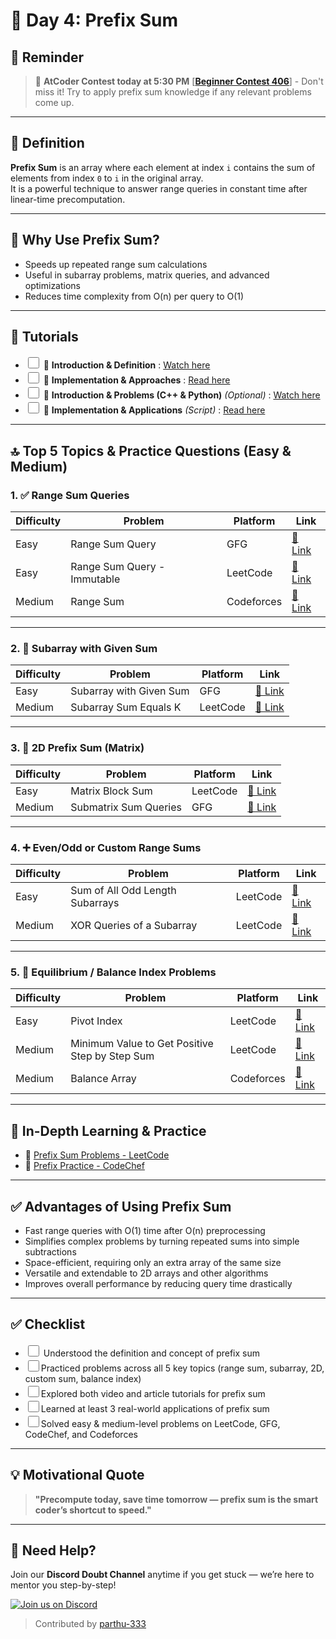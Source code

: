 <style>
  input[type="checkbox"] {
    width: 18px;
    height: 18px;
    cursor: pointer;
    transition: box-shadow 0.3s ease, background-color 0.3s ease;
  }

  input[type="checkbox"]:hover {
    box-shadow: 0 0 5px 2px rgba(59, 130, 246, 0.6);
    background-color: rgba(59, 130, 246, 0.1);
  }

  input[type="checkbox"]:focus-visible {
    outline: 2px solid rgba(59, 130, 246, 0.8);
    outline-offset: 2px;
  }
</style>

# 🧭 Day 4: Prefix Sum

## 📅 Reminder  
> 🚨 **AtCoder Contest today at 5:30 PM** [[**Beginner Contest 406**](https://atcoder.jp/contests/abc406)] - Don't miss it! Try to apply prefix sum knowledge if any relevant problems come up.

---

## 📖 Definition
**Prefix Sum** is an array where each element at index `i` contains the sum of elements from index `0` to `i` in the original array.  
It is a powerful technique to answer range queries in constant time after linear-time precomputation.

---

## 🚀 Why Use Prefix Sum?
- Speeds up repeated range sum calculations  
- Useful in subarray problems, matrix queries, and advanced optimizations  
- Reduces time complexity from O(n) per query to O(1)  

---

## 🎥 Tutorials
- <input type="checkbox" id="f"> 🔗 **Introduction & Definition** : [Watch here](https://www.youtube.com/watch?v=yuws7YK0Yng)  
- <input type="checkbox" id="g"> 🔗 **Implementation & Approaches** : [Read here](https://takeuforward.org/data-structure/prefix-sum-technique/)  
- <input type="checkbox" id="h"> 🔗 **Introduction & Problems (C++ & Python)** *(Optional)* : [Watch here](https://youtu.be/PhgtNY_-CiY?si=VmPhhwEYHh-L5GZU)  
- <input type="checkbox" id="i"> 🔗 **Implementation & Applications** *(Script)* : [Read here](https://www.geeksforgeeks.org/prefix-sum-array-implementation-applications-competitive-programming/)  

---

## 🔝 Top 5 Topics & Practice Questions (Easy & Medium)

### 1. ✅ Range Sum Queries

| Difficulty | Problem | Platform | Link |
|------------|---------|----------|------|
| Easy       | Range Sum Query | GFG | [🔗 Link](https://www.geeksforgeeks.org/problems/range-sum-queries2353/0) |
| Easy       | Range Sum Query - Immutable | LeetCode | [🔗 Link](https://leetcode.com/problems/range-sum-query-immutable/) |
| Medium     | Range Sum | Codeforces | [🔗 Link](https://codeforces.com/problemset/problem/817/C) |

---

### 2. 🔄 Subarray with Given Sum

| Difficulty | Problem | Platform | Link |
|------------|---------|----------|------|
| Easy       | Subarray with Given Sum | GFG | [🔗 Link](https://practice.geeksforgeeks.org/problems/subarray-with-given-sum/0) |
| Medium     | Subarray Sum Equals K | LeetCode | [🔗 Link](https://leetcode.com/problems/subarray-sum-equals-k/) |

---

### 3. 🧮 2D Prefix Sum (Matrix)

| Difficulty | Problem | Platform | Link |
|------------|---------|----------|------|
| Easy       | Matrix Block Sum | LeetCode | [🔗 Link](https://leetcode.com/problems/matrix-block-sum/) |
| Medium     | Submatrix Sum Queries | GFG | [🔗 Link](https://www.geeksforgeeks.org/submatrix-sum-queries/) |

---

### 4. ➕ Even/Odd or Custom Range Sums

| Difficulty | Problem | Platform | Link |
|------------|---------|----------|------|
| Easy       | Sum of All Odd Length Subarrays | LeetCode | [🔗 Link](https://leetcode.com/problems/sum-of-all-odd-length-subarrays/) |
| Medium     | XOR Queries of a Subarray | LeetCode | [🔗 Link](https://leetcode.com/problems/xor-queries-of-a-subarray/) |

---

### 5. 🧠 Equilibrium / Balance Index Problems

| Difficulty | Problem | Platform | Link |
|------------|---------|----------|------|
| Easy       | Pivot Index | LeetCode | [🔗 Link](https://leetcode.com/problems/find-pivot-index/) |
| Medium     | Minimum Value to Get Positive Step by Step Sum | LeetCode | [🔗 Link](https://leetcode.com/problems/minimum-value-to-get-positive-step-by-step-sum/) |
| Medium     | Balance Array | Codeforces | [🔗 Link](https://codeforces.com/contest/1343/problem/C) |

---

## 📘 In-Depth Learning & Practice
- 🔗 [Prefix Sum Problems - LeetCode](https://leetcode.com/problem-list/prefix-sum/)  
- 🔗 [Prefix Practice - CodeChef](https://www.codechef.com/practice/prefix-sums)  

---

## ✅ Advantages of Using Prefix Sum
- Fast range queries with O(1) time after O(n) preprocessing  
- Simplifies complex problems by turning repeated sums into simple subtractions  
- Space-efficient, requiring only an extra array of the same size  
- Versatile and extendable to 2D arrays and other algorithms  
- Improves overall performance by reducing query time drastically  

---

## ✅ Checklist

- <input type="checkbox" id="a"> Understood the definition and concept of prefix sum  
- <input type="checkbox" id="b">Practiced problems across all 5 key topics (range sum, subarray, 2D, custom sum, balance index)  
- <input type="checkbox" id="c">Explored both video and article tutorials for prefix sum  
- <input type="checkbox" id="d">Learned at least 3 real-world applications of prefix sum  
- <input type="checkbox" id="e">Solved easy & medium-level problems on LeetCode, GFG, CodeChef, and Codeforces  

---

## 💡 Motivational Quote

> **"Precompute today, save time tomorrow — prefix sum is the smart coder’s shortcut to speed."**

---

## 🔔 Need Help?

Join our **Discord Doubt Channel** anytime if you get stuck — we’re here to mentor you step-by-step!

[![Join us on Discord](https://img.icons8.com/color/48/discord-logo.png)](https://discord.gg/D3jDzyAE)

> Contributed by [parthu-333](https://github.com/parthu-333)

<script>
  document.addEventListener("DOMContentLoaded", function () {
    const checkboxes = document.querySelectorAll('input[type="checkbox"]');
    checkboxes.forEach((checkbox) => {
      const isChecked = localStorage.getItem(checkbox.id) === "true";
      checkbox.checked = isChecked;
    });
    checkboxes.forEach((checkbox) => {
      checkbox.addEventListener("change", function () {
        localStorage.setItem(checkbox.id, checkbox.checked);
      });
    });
  });
</script>
